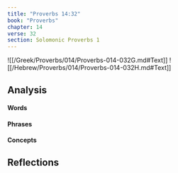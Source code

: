 ```yaml
---
title: "Proverbs 14:32"
book: "Proverbs"
chapter: 14
verse: 32
section: Solomonic Proverbs 1
---
```

![[/Greek/Proverbs/014/Proverbs-014-032G.md#Text]]
![[/Hebrew/Proverbs/014/Proverbs-014-032H.md#Text]]

## Analysis

#### Words

#### Phrases

#### Concepts

## Reflections
